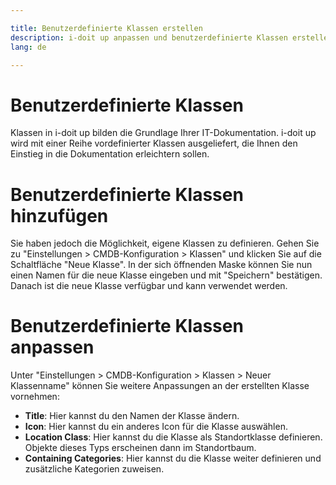 ```yaml
---

title: Benutzerdefinierte Klassen erstellen
description: i-doit up anpassen und benutzerdefinierte Klassen erstellen
lang: de

---
```


# Benutzerdefinierte Klassen

Klassen in i-doit up bilden die Grundlage Ihrer IT-Dokumentation. i-doit up wird mit einer Reihe vordefinierter Klassen ausgeliefert, die Ihnen den Einstieg in die Dokumentation erleichtern sollen.

# Benutzerdefinierte Klassen hinzufügen

Sie haben jedoch die Möglichkeit, eigene Klassen zu definieren. Gehen Sie zu "Einstellungen > CMDB-Konfiguration > Klassen" und klicken Sie auf die Schaltfläche "Neue Klasse". In der sich öffnenden Maske können Sie nun einen Namen für die neue Klasse eingeben und mit "Speichern" bestätigen. Danach ist die neue Klasse verfügbar und kann verwendet werden.

# Benutzerdefinierte Klassen anpassen

Unter "Einstellungen > CMDB-Konfiguration > Klassen > Neuer Klassenname" können Sie weitere Anpassungen an der erstellten Klasse vornehmen:

-   **Title**: Hier kannst du den Namen der Klasse ändern.
-   **Icon**: Hier kannst du ein anderes Icon für die Klasse auswählen.
-   **Location Class**: Hier kannst du die Klasse als Standortklasse definieren. Objekte dieses Typs erscheinen dann im Standortbaum.
-   **Containing Categories**: Hier kannst du die Klasse weiter definieren und zusätzliche Kategorien zuweisen.
